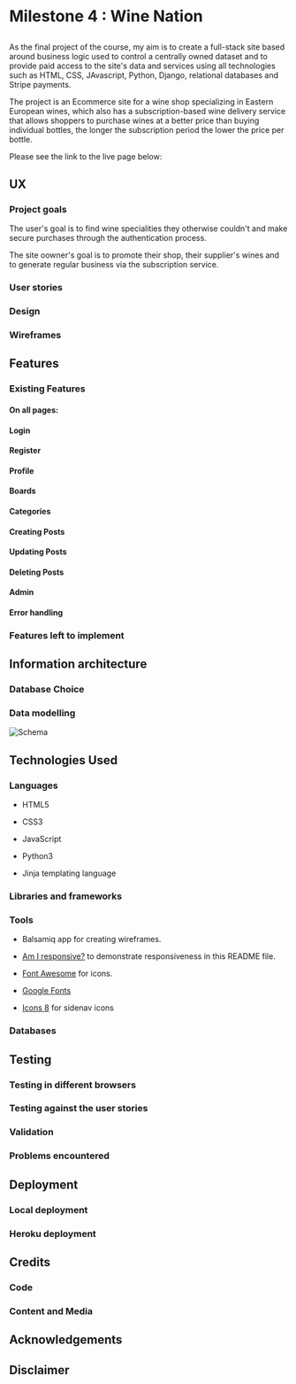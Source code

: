 # Milestone 4 : Wine Nation 

## 


As the final project of the course, my aim is to create a full-stack site based around business logic used to control a centrally owned dataset and to provide paid access to the site's data and services using all technologies such as HTML, CSS, JAvascript, Python, Django, relational databases and Stripe payments.

The project is an Ecommerce site for a wine shop specializing in Eastern European wines, which also has a subscription-based wine delivery service that allows shoppers to purchase wines at a better price than buying individual bottles, the longer the subscription period the lower the price per bottle.

Please see the link to the live page below:


## UX

### Project goals 

The user's goal is to find wine specialities they otherwise couldn't and make secure purchases through the authentication process.

The site oowner's goal is to promote their shop, their supplier's wines and to generate regular business via the subscription service.


### User stories


### Design


### Wireframes



## Features

### Existing Features

#### On all pages:



#### Login




#### Register



#### Profile



#### Boards



#### Categories


#### Creating Posts


#### Updating Posts


#### Deleting Posts

#### Admin


#### Error handling


### Features left to implement



## Information architecture

### Database Choice


### Data modelling

![Schema](static/img/data/Schema_MS3.jpg)

## Technologies Used

### Languages

- HTML5 

- CSS3 

- JavaScript

- Python3

- Jinja templating language

### Libraries and frameworks



### Tools

- Balsamiq app for creating wireframes.

- [Am I responsive?](http://ami.responsivedesign.is/) to demonstrate responsiveness in this README file.

- [Font Awesome](https://fontawesome.com/) for icons.

- [Google Fonts](https://fonts.google.com/)

- [Icons 8](https://icons8.com/) for sidenav icons

### Databases




## Testing


### Testing in different browsers



### Testing against the user stories



### Validation


### Problems encountered


## Deployment

### Local deployment


### Heroku deployment


## Credits

### Code



### Content and Media



## Acknowledgements


## Disclaimer 


